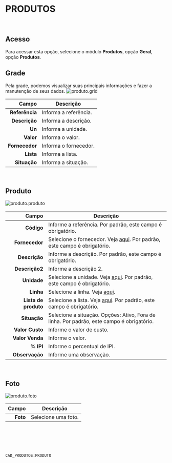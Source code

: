 # PRODUTOS
<br>

## Acesso
Para acessar esta opção, selecione o módulo **Produtos**, opção **Geral**, opção **Produtos**.
<br>

## Grade
Pela grade, podemos visualizar suas principais informações e fazer a manutenção de seus dados.
![produto.grid](https://raw.githubusercontent.com/netforcews/docs-siscom/master/produtos/imagens/produto.grid.png)

Campo | Descrição
--:|---
**Referência** | Informa a referência.
**Descrição** | Informa a descrição.
**Un** | Informa a unidade.
**Valor** | Informa o valor.
**Fornecedor** | Informa o fornecedor.
**Lista** | Informa a lista.
**Situação** | Informa a situação.
<br>

## Produto
![produto.produto](https://raw.githubusercontent.com/netforcews/docs-siscom/master/produtos/imagens/produto.produto.png)

Campo | Descrição
--:|---
**Código** | Informe a referência. Por padrão, este campo é obrigatório.
**Fornecedor** | Selecione o fornecedor. Veja [aqui](/cadastros/pessoa.md). Por padrão, este campo é obrigatório.
**Descrição** | Informe a descrição. Por padrão, este campo é obrigatório.
**Descrição2** | Informe a descrição 2.
**Unidade** | Selecione a unidade. Veja [aqui](/cadastros/unidadesmedida.md). Por padrão, este campo é obrigatório.
**Linha** | Selecione a linha. Veja [aqui](/cadastros/linhasdeproduto.md).
**Lista de produto** | Selecione a lista. Veja [aqui](/produtos/produtolista.md). Por padrão, este campo é obrigatório.
**Situação** | Selecione a situação. Opções: Ativo, Fora de linha. Por padrão, este campo é obrigatório.
**Valor Custo** | Informe o valor de custo.
**Valor Venda** | Informe o valor.
**% IPI** | Informe o percentual de IPI.
**Observação** | Informe uma observação.
<br>

## Foto
![produto.foto](https://raw.githubusercontent.com/netforcews/docs-siscom/master/produtos/imagens/produto.foto.png)

Campo | Descrição
--:|---
**Foto** | Selecione uma foto.
<br>
<br>
<br>
<br>

```CAD_PRODUTOS:PRODUTO```
